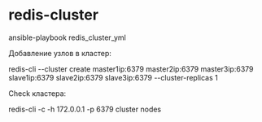 # redis-cluster
ansible-playbook redis_cluster_yml 

Добавление узлов в кластер:

redis-cli --cluster create master1ip:6379 master2ip:6379 master3ip:6379 slave1ip:6379 slave2ip:6379 slave3ip:6379 --cluster-replicas 1 

Check кластера:

redis-cli -c -h 172.0.0.1 -p 6379 cluster nodes
